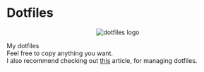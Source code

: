 # Dotfiles

<p align="center">
   <img src="https://raw.githubusercontent.com/jglovier/dotfiles-logo/main/dotfiles-logo.svg" alt="dotfiles logo"/>
</p>

My dotfiles  
Feel free to copy anything you want.  
I also recommend checking out [this](https://www.atlassian.com/git/tutorials/dotfiles) article, for managing dotfiles.
